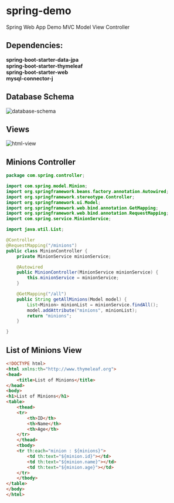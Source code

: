 # spring-demo

Spring Web App Demo MVC Model View Controller


## Dependencies:  
**spring-boot-starter-data-jpa**  
**spring-boot-starter-thymeleaf**  
**spring-boot-starter-web**  
**mysql-connector-j**  

## Database Schema
![database-schema](https://github.com/MadForLife/spring-demo/assets/35624178/193db42d-1724-4e80-9177-8bdbceae7e82)

## Views
![html-view](https://github.com/MadForLife/spring-demo/assets/35624178/1eeababb-20c7-448f-bbbb-323122f40133)

## Minions Controller

```java
package com.spring.controller;

import com.spring.model.Minion;
import org.springframework.beans.factory.annotation.Autowired;
import org.springframework.stereotype.Controller;
import org.springframework.ui.Model;
import org.springframework.web.bind.annotation.GetMapping;
import org.springframework.web.bind.annotation.RequestMapping;
import com.spring.service.MinionService;

import java.util.List;

@Controller
@RequestMapping("/minions")
public class MinionController {
    private MinionService minionService;

    @Autowired
    public MinionController(MinionService minionService) {
        this.minionService = minionService;
    }

    @GetMapping("/all")
    public String getAllMinions(Model model) {
        List<Minion> minionList = minionService.findAll();
        model.addAttribute("minions", minionList);
        return "minions";
    }

}

```

## List of Minions View
```html
<!DOCTYPE html>
<html xmlns:th="http://www.thymeleaf.org">
<head>
    <title>List of Minions</title>
</head>
<body>
<h1>List of Minions</h1>
<table>
    <thead>
    <tr>
        <th>ID</th>
        <th>Name</th>
        <th>Age</th>
    </tr>
    </thead>
    <tbody>
    <tr th:each="minion : ${minions}">
        <td th:text="${minion.id}"></td>
        <td th:text="${minion.name}"></td>
        <td th:text="${minion.age}"></td>
    </tr>
    </tbody>
</table>
</body>
</html>
```


